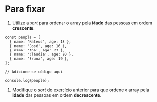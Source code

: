 # Para fixar

1. Utilize a _sort_ para ordenar o array pela **idade** das pessoas em ordem **crescente**.

```
const people = [
  { name: 'Mateus', age: 18 },
  { name: 'José', age: 16 },
  { name: 'Ana', age: 23 },
  { name: 'Cláudia', age: 20 },
  { name: 'Bruna', age: 19 },
];

// Adicione se código aqui

console.log(people);
```

1. Modifique o _sort_ do exercício anterior para que ordene o array pela **idade** das pessoas em ordem **decrescente**.